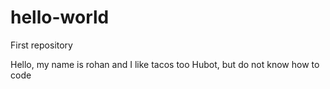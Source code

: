 # hello-world
First repository


Hello, my name is rohan and I like tacos too Hubot, but do not know how to code
